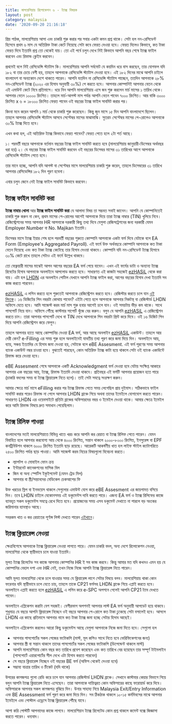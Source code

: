 ```yaml
---
title: মালয়েশিয়ায় রিলোকেশন ৬ - ট্যাক্স বিষয়ক
layout: post
category: malaysia
date: '2020-09-20 21:16:18'
---
```


প্রিয় পাঠক, মালয়েশিয়ায় আসা এবং চাকরি শুরু করার পর সবার একটা কমন প্রশ্ন থাকে। সেটা হল নন-রেসিডেন্ট হিসেবে প্রথম ৬ মাস যে অতিরিক্ত টাকা কেটে নিয়েছে সেটা কবে ফেরত দেওয়া হবে। ফেরত দিলেও কিভাবে, কত টাকা ফেরত দিবে ইত্যাদি প্রশ্ন তো থেকেই যায়। তো এই পর্বে চলুন দেখে নিই কিভাবে আপনি বছর শেষে ট্যাক্স ফাইল করবেন এবং রিফান্ড ক্লেইম করবেন।

প্রথমেই বলে নিই রেসিডেন্সি স্ট্যাটাস কি। মালয়েশিয়ায়  আপনি সর্বমোট যে কয়দিন ধরে বাস করছেন, তার যোগফল যদি ১৮২ বা তার চেয়ে বেশী হয়, তাহলে আপনাকে রেসিডেন্সি স্ট্যাটাস দেওয়া হবে। এই ১৮২ দিনের মাঝে আপনি চাইলে বাংলাদেশ বা অন্যকোন দেশে থাকতে পারেন। আপনি যতদিন না রেসিডেন্সি স্ট্যাটাস পাচ্ছেন, ততদিন আপনাকে ২৮% নন-রেসিডেন্ট ট্যাক্স (২০২০ এর হিসাব অনুযায়ী ৩০%) পে করতে হবে। আপনার কোম্পানিই আপনার বেতন থেকে এই এমাউন্ট কেটে নিবে প্রতিমাসে। ধরে নিন আপনি মালয়েশিয়ায় এসে জব শুরু করলেন মার্চ মাসের ১ তারিখ থেকে। আপনার বেতন ১০০০০ রিংগিত। তাহলে মার্চ-আগস্ট মাস পর্যন্ত আপনি বেতন পাবেন ৭০০০ রিংগিত। আর বাকি ৩০০০ রিংগিত x ৬ = ১৮০০০ রিংগিত ফেরত পাবেন ওই বছরের ট্যাক্স ফাইল সাবমিট করার পর।

কিংবা মনে করেন আপনি ১ মার্চ থেকে চাকরি শুরু করেছেন। কিন্তু জুন মাসে ১৫ দিন আপনি বাংলাদেশে ছিলেন। তাহলে আপনার রেসিডেন্সি স্ট্যাটাস আসবে সেপ্টেম্বর মাসের মাঝামাঝি। সুতরাং সেপ্টেম্বর মাসের পে-রোলেও আপনাকে ৩০% ট্যাক্স দিতে হবে।

এখন কথা হল, এই অতিরিক্ত ট্যাক্স কিভাবে ফেরত পাবেন? ফেরত পেতে হলে ২টা শর্ত আছে।

১। পরবর্তী বছরে আপনাকে বর্তমান বছরের ট্যাক্স ফাইল সাবমিট করতে হবে (মালয়েশিয়ায় জানুয়ারী-ডিসেম্বর অর্থবছর ধরা হয়)
২। যে বছরের ট্যাক্স ফাইল সাবমিট করবেন ওই বছরের ডিসেম্বর মাসের ৩১ তারিখের আগে আপনাকে রেসিডেন্সি স্ট্যাটাস পেতে হবে।

তার মানে হচ্ছে, আপনি যদি আগস্ট বা সেপ্টেম্বর মাসে মালয়েশিয়ায় চাকরি শুরু করেন, তাহলে ডিসেম্বরের ৩১ তারিখে আপনার রেসিডেন্সির ১৮২ দিন পূরণ হবেনা।

এবার চলুন জেনে নেই ট্যাক্স ফাইল সাবমিট কিভাবে করবেন।
## ট্যাক্স ফাইল সাবমিট করা
**ট্যাক্স নাম্বার খোলা** আর **ট্যাক্স ফাইল সাবমিট করা** যে আলাদা বিষয় তা সম্ভবত সবাই জানেন। আপনি যে কোম্পানিতেই চাকরি শুরু করুন না কেন, প্রথম মাসের পে-রোলের আগেই আপনাকে দিয়ে তারা ট্যাক্স নাম্বার (TIN) খুলিয়ে নিবে। রেজিস্ট্রেশনের সময় আপনার HR আপনাকে দরকারী কিছু তথ্য দিবে যেগুলা রেজিসট্রেশনের জন্য দরকারী যেমন Employer Number বা No. Majikan ইত্যাদি।

ডিসেম্বর মাসে ট্যাক্স ইয়ার শেষ হলে পরবর্তী বছরের শুরুতে কোম্পানি আপনাকে একটা ফর্ম দিবে যেটাকে বলে EA Form (Employee's Aggregated Payroll). এই ফর্মে উক্ত অর্থবছরে কোম্পানি আপনাকে কত টাকা বেতন দিয়েছে এবং কত টাকা ট্যাক্স কেটেছে তার হিসাব দেওয়া থাকবে। কোম্পানি যদি নন-রেসিডেন্ট ট্যাক্স হিসাবে ৩০% কেটে রাখে তাহলে সেটাও এই ফর্মে উল্লেখ থাকবে।

তো ফেব্রুয়ারী মাসের মাঝেই আপন আগের বছরের EA ফর্ম পেয়ে যাবেন। এখন এই ফর্মের ডাটা ও অন্যান্য ট্যাক্স রিবেটের হিসাব আপনাকে অনলাইনে আপলোড করতে হবে। সাধারণত এই কাজটা সহজেই [ezHASiL](https://ez.hasil.gov.my/CI/Login.aspx) থেকে করা যায়। এটা হল [LHDN](http://www.hasil.gov.my/) এর অনলাইন পোর্টাল যেখানে আপনি ট্যাক্স ফাইল করা, আগের বছরের হিসাব দেখা ইত্যাদি সব কাজ করতে পারবেন।

[ezHASiL](https://ez.hasil.gov.my/CI/Login.aspx) এ লগিন করতে হলে শুরুতেই আপনাকে রেজিস্ট্রেশন করতে হবে। রেজিস্টার করতে চলে যান [এই লিংকে](https://ez.hasil.gov.my/CI/LoginKaliPertama.aspx)। ১৬ ডিজিটের পিন নম্বরটা কোথায় পাবেন? এইটা পেতে হলে আপনাকে আপনার নিকটস্থ বা রেজিস্টার্ড LHDN অফিসে যেতে হবে। আমি সাজেস্ট করব মার্চ মাস শুরু হবার আগেই চলে যান। ওই সময়টায় ভীড় কম থাকে। সাথে পাসপোর্ট নিয়ে যান। অফিসে পৌঁছে কাস্টমার সাপোর্ট খুঁজে বের করুন। বলুন যে আপনি [ezHASiL](https://ez.hasil.gov.my/CI/Login.aspx) এ রেজিস্ট্রেশন করতে চান। তারা আপনার পাসপোর্ট দেখে বা TIN দেখে আপনাকে পিন নম্বরটা প্রিন্ট করে দিবে। ওই ১৬ ডিজিট পিন দিয়ে আপনি রেজিস্ট্রেশন করে ফেলুন।

তাহলে আপনার হাতে আছে কোম্পানির দেওয়া EA ফর্ম, আর আছে অনলাইন [ezHASiL](https://ez.hasil.gov.my/CI/Login.aspx) একাউন্ট। তাহলে আর দেরী কেন? e-Filling এর সময় শুরু হলে অনলাইনেই যাবতীয় তথ্য পূরণ করে জমা দিয়ে দিন। অনলাইনে আয়, ব্যায়, সঞ্চয় ইত্যাদির যে হিসাব জমা দেওয়া হয়, সেটাকে বলে eBE Assesment. এই ফর্ম পূরণের সময় আপনার ব্যাংক একাউন্ট নম্বর চাওয়া হবে। বুঝতেই পারছেন, কোন অতিরিক্ত ট্যাক্স কাটা হয়ে থাকলে সেটা ওই ব্যাংক একাউন্টে রিফান্ড করে দেওয়া হবে।

eBE Assesment শেষে আপনাকে একটি Acknowledgment ফর্ম দেওয়া হবে যেটায় সংক্ষিপ্ত আকারে আপনার এক বছরের আয়, ট্যাক্স, রিফান্ড ইত্যাদি দেওয়া থাকবে। প্রতিবছর এই ফর্মটি আপনার প্রয়োজন হতে পারে (চাকরি বদলের সময় বা ট্যাক্স ক্লিয়ারেন্স নিতে হলে)। তাই সেটা সযত্নে সংরক্ষণ করুন। 

আমার ক্ষেত্রে মার্চ মাসে eFilling করার পর ট্যাক্স রিফান্ড পেতে সময় লেগেছিল প্রায় দুইমাস। সঠিকভাবে ফাইল সাবমিট করার পরেও রিফান্ড না পেলে আপনার LHDN ব্রাঞ্চে গিয়ে অথবা তাদের ইমেইলে যোগাযোগ করতে পারেন। সাধারণত LHDN এর ওয়েবসাইটে প্রতিটা ব্রাঞ্চের অফিসারদের নম্বর ও ইমেইল দেওয়া থাকে। আমার ক্ষেত্রে ইমেইল করে আমি রিফান্ড বিষয়ে দ্রুত সমাধান পেয়েছিলাম।

## ট্যাক্স রিলিফ পাওয়া
বাংলাদেশের মতই মালয়েশিয়াতে বিভিন্ন খাতে খরচ করে আপনি কর রেয়াত বা ট্যাক্স রিলিফ পেতে পারেন। যেমন বিবাহিত হলে আপনার করযোগ্য আয় থেকে ৪০০০ রিংগিত, সন্তান থাকলে ২০০০-৮০০০ রিংগিত, ইনসুরেন্স বা EPF কনট্রিবিউশন থাকলে ৬০০০ রিংগিত ইত্যাদি ছাড় রয়েছে। আরেকটি আকর্ষণীয় খাত হল লাইফ স্টাইল ক্যাটাগরিতে ২৫০০ রিংগিত পর্যন্ত ছাড় পাওয়া। আমি সাজেস্ট করব নিচের বিষয়গুলো বিবেচনা করতে।

* ল্যাপটপ ও মোবাইল ফোন ক্রয়
* ইন্টারনেট কানেকশনের মাসিক বিল
* জিম বা অন্য স্পোর্টস ইকুইপমেন্ট (যেমন ট্রেড মিল)
* আপনার বা স্ত্রী/সন্তানদের মেডিকেল চেকআপের ফি

উক্ত খরচের স্লিপ বা ইনভয়েস থাকলে সেগুলোর এমাউন্ট যোগ করে eBE Assesment এর জায়গামত বসিয়ে দিন। তবে LHDN চাইলে যেকোনসময় এই ডকুমেন্টস দাবি করতে পারে। এজন্য EA ফর্ম ও ট্যাক্স রিলিফের কাজে ব্যাবহৃত সকল ডকুমেন্টস সযত্নে রেখে দিতে হবে। প্রয়োজনের সময় এসব ডকুমেন্ট দেখাতে না পারলে বড় অংকের জরিমানার ব্যাবস্থাও আছে। 

সবরকম খাত ও কর রেয়াতের পূর্ণাঙ্গ লিস্ট দেখতে পারেন [এইখানে](http://www.hasil.gov.my/bt_goindex.php?bt_kump=5&bt_skum=1&bt_posi=3&bt_unit=1&bt_sequ=1&bt_lgv=2)।

## ট্যাক্স ক্লিয়ারেন্স নেওয়া

ক্ষেত্রবিশেষে আপনাকে ট্যাক্স ক্লিয়ারেন্স নেওয়া লাগতে পারে। যেমন চাকরি বদল, অন্য দেশে রিলোকেশন নেওয়া, মালয়েশিয়া থেকে স্থায়ীভাবে চলে যাওয়া ইত্যাদি।

মূলত ট্যাক্স রিলেটেড সব কাজে আপনার কোম্পানির HR ই সব কাজ করবে। কিন্তু আমার মত যদি কখনও এমন হয় যে কোম্পানির বেহাল দশা এবং HR নেই, তখন নিজে নিজে আপনি ট্যাক্স ক্লিয়ারেন্স নিতে পারেন।

আমি মূলত মালয়েশিয়া থেকে চলে যাওয়ার সময় যে ক্লিয়ারেন্স লাগে সেটার বিষয়ে বলব। মালয়েশিয়ায় থাকা কোন ফরেনার যদি স্থায়ীভাবে চলে যেতে চায়, তাহলে তাকে CP21 ফর্মসহ LHDN ব্রাঞ্চে গিয়ে এপ্লাই করতে হবে। অনলাইনে এপ্লাই করতে হলে [ezHASiL](https://ez.hasil.gov.my/CI/Login.aspx) এ লগিন করে e-SPC অপশনে গেলেই আপনি CP21 ট্যাব দেখতে পাবেন।

অনলাইনে এপ্লিকেশন করাটা বেশ সহজই। বেশীরভাগ অপশনই আপনার লাস্ট EA ফর্ম অনুযায়ী আপডেট হয়ে থাকবে। শুধুমাত্র যে বছরে আপনি ক্লিয়ারেন্স নিচ্ছেন ওই বছরে আপনার পে-রোলে কত টাকা ঢুকেছে সেটা বসালেই হবে। আসলে LHDN এর কাছে প্রতিমাসে আপনার নামে কত টাকা ট্যাক্স জমা হচ্ছে সেটার হিসাব আছেই।

অনলাইনে এপ্লিকেশন করলেও আরো কিছু ডকুমেন্টস আছে যেগুলা আপনাকে নিজে জমা দিতে হবে। সেগুলো হল

* আপনার পাসপোর্টের সকল পেজের ফটোকপি (মাস্ট, মূল কপিও সাথে নিতে হবে ভেরিফিকেশনের জন্য)
* আপনার স্ত্রী বা সন্তান থাকলে তাদের পাসপোর্টের সকল পেজের ফটোকপি (ডিপেন্ডেন্ট থাকলে মাস্ট)
* আপনি মালয়েশিয়ায় কোন বছর কত তারিখে প্রবেশ করেছেন এবং কত তারিখে বের হয়েছেন তার সম্পূর্ণ টাইমলাইন (পাসপোর্টে এয়ারপোর্টের সীল দেখে এটা হিসাব করতে পারবেন)
* সে বছরে ক্লিয়ারেন্স নিচ্ছেন ওই বছরের BE ফর্ম (অফিস থেকেই দেওয়া হবে)
* সম্ভাব্য যাত্রার তারিখ ও টিকেট (যদি থাকে)

উপরের কাগজপত্র গুলো রেডি করে চলে যান আপনার রেজিস্টার্ড LHDN ব্রাঞ্চে। সেখানে কাস্টমার কেয়ার বিভাগে গিয়ে বলুন আপনি ট্যাক্স ক্লিয়ারেন্স নিতে এসেছেন। তারা আপনাকে দায়িত্বরত কোন অফিসারের কাছে ফরোয়ার্ড করে দিবে। অফিসারকে আপনার সকল কাগজপত্র বুঝিয়ে দিন। উনার সাহায্য নিয়ে Malaysia Exit/Entry Information এবং BE Assessment ফর্ম পূরণ করে জমা দিয়ে দিন। সব ঠিকঠাক থাকলে ১০-১৫ কর্মদিবসের মাঝে আপনার ইমেইলে এবং পোস্টাল এড্রেসে ট্যাক্স ক্লিয়ারেন্স পৌঁছে যাবে।

আশা করি পোস্টটি আপনাদের কাজে লাগবে। মালয়েশিয়ান ট্যাক্স রিলেটেড কোন প্রশ্ন থাকলে কমেন্ট বক্সে জিজ্ঞাসা করতে পারেন। ধন্যবাদ।

